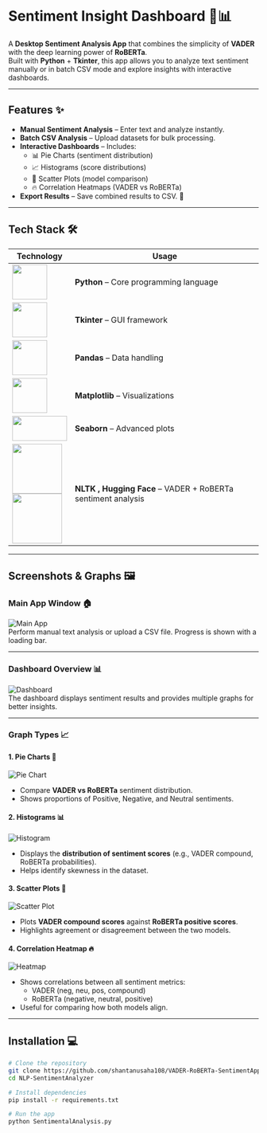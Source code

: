 # Sentiment Insight Dashboard 📝📊

A **Desktop Sentiment Analysis App** that combines the simplicity of **VADER** with the deep learning power of **RoBERTa**.  
Built with **Python** + **Tkinter**, this app allows you to analyze text sentiment manually or in batch CSV mode and explore insights with interactive dashboards.

---

## Features ✨
- **Manual Sentiment Analysis** – Enter text and analyze instantly.  
- **Batch CSV Analysis** – Upload datasets for bulk processing.  
- **Interactive Dashboards** – Includes:
  - 📊 Pie Charts (sentiment distribution)  
  - 📈 Histograms (score distributions)  
  - 🔹 Scatter Plots (model comparison)  
  - 🔥 Correlation Heatmaps (VADER vs RoBERTa)  
- **Export Results** – Save combined results to CSV. 💾  

---

## Tech Stack 🛠️


| Technology | Usage |
|------------|-------|
| <img src="https://github.com/shantanusaha108/Images/blob/main/png%20logos%20for%20github/python.png" width="70" height="70"/> | **Python** – Core programming language |
| <img src="https://github.com/shantanusaha108/Images/blob/main/png%20logos%20for%20github/tkinter.png" width="70" height="70"/> | **Tkinter** – GUI framework |
| <img src="https://github.com/shantanusaha108/Images/blob/main/png%20logos%20for%20github/pandas.png" width="70" height="70"/> | **Pandas** – Data handling |
| <img src="https://github.com/shantanusaha108/Images/blob/main/png%20logos%20for%20github/matplotlib.png" width="70" height="70"/> | **Matplotlib** – Visualizations |
| <img src="https://github.com/shantanusaha108/Images/blob/main/png%20logos%20for%20github/seaborn.png" width="110" height="50"/> | **Seaborn** – Advanced plots |
| <img src="https://github.com/shantanusaha108/Images/blob/main/png%20logos%20for%20github/NLTK(Natural%20Language%20Toolkit).png" width="100" height="100"/> <br> <img src="https://huggingface.co/front/assets/huggingface_logo-noborder.svg" width="100" height="100"/> | **NLTK , Hugging Face** – VADER + RoBERTa sentiment analysis |

---

## Screenshots & Graphs 🖼️

### Main App Window 🏠
![Main App](https://github.com/user-attachments/assets/0483732d-b891-4c8c-b2e7-3136f8fcbebd)  
Perform manual text analysis or upload a CSV file. Progress is shown with a loading bar.  

---

### Dashboard Overview 📊
![Dashboard](https://github.com/user-attachments/assets/ee394b2e-7f11-418e-9f52-35834ff54329)  
The dashboard displays sentiment results and provides multiple graphs for better insights.  

---

### Graph Types 📈

#### 1. Pie Charts 🥧
![Pie Chart](https://github.com/user-attachments/assets/ee394b2e-7f11-418e-9f52-35834ff54329)  
- Compare **VADER vs RoBERTa** sentiment distribution.  
- Shows proportions of Positive, Negative, and Neutral sentiments.  

#### 2. Histograms 📊
![Histogram](https://github.com/user-attachments/assets/5e5029b2-dd8b-4bda-90e7-17945f5005cb)  
- Displays the **distribution of sentiment scores** (e.g., VADER compound, RoBERTa probabilities).  
- Helps identify skewness in the dataset.  

#### 3. Scatter Plots 🔹
![Scatter Plot](https://github.com/user-attachments/assets/4da5ade2-18bf-4d86-bf92-3ace2c7b993a)  
- Plots **VADER compound scores** against **RoBERTa positive scores**.  
- Highlights agreement or disagreement between the two models.  

#### 4. Correlation Heatmap 🔥
![Heatmap](https://github.com/user-attachments/assets/0b5b7429-4c44-4bd7-8f1e-5a43d87da130)  
- Shows correlations between all sentiment metrics:  
  - VADER (neg, neu, pos, compound)  
  - RoBERTa (negative, neutral, positive)  
- Useful for comparing how both models align.  

---

## Installation 💻

```bash
# Clone the repository
git clone https://github.com/shantanusaha108/VADER-RoBERTa-SentimentApp.git
cd NLP-SentimentAnalyzer

# Install dependencies
pip install -r requirements.txt

# Run the app
python SentimentalAnalysis.py


